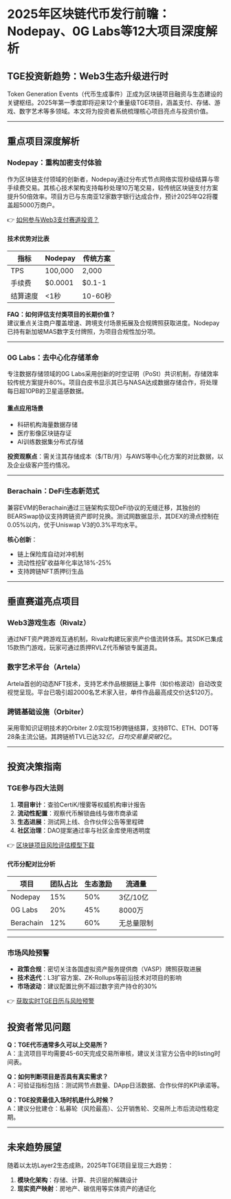 # 2025年区块链代币发行前瞻：Nodepay、0G Labs等12大项目深度解析

## TGE投资新趋势：Web3生态升级进行时

Token Generation Events（代币生成事件）正成为区块链项目融资与生态建设的关键枢纽。2025年第一季度即将迎来12个重量级TGE项目，涵盖支付、存储、游戏、数字艺术等多领域。本文将为投资者系统梳理核心项目亮点与投资价值。

---

## 重点项目深度解析

### Nodepay：重构加密支付体验
作为区块链支付领域的创新者，Nodepay通过分布式节点网络实现秒级结算与零手续费交易。其核心技术架构支持每秒处理10万笔交易，较传统区块链支付方案提升50倍效率。项目方已与东南亚12家数字银行达成合作，预计2025年Q2将覆盖超5000万商户。

👉 [如何参与Web3支付赛道投资？](https://bit.ly/okx_welcome)

#### 技术优势对比表
| 指标        | Nodepay  | 传统方案  |
|-------------|----------|-----------|
| TPS         | 100,000  | 2,000     |
| 手续费      | $0.0001  | $0.1-1    |
| 结算速度    | <1秒     | 10-60秒   |

**FAQ：如何评估支付类项目的长期价值？**  
建议重点关注商户覆盖增速、跨境支付场景拓展及合规牌照获取进度。Nodepay已持有新加坡MAS数字支付牌照，为项目合规性加分项。

---

### 0G Labs：去中心化存储革命
专注数据存储领域的0G Labs采用创新的时空证明（PoSt）共识机制，存储效率较传统方案提升80%。项目白皮书显示其已与NASA达成数据存储合作，将处理每日超10PB的卫星遥感数据。

#### 重点应用场景
- 科研机构海量数据存储
- 医疗影像区块链存证
- AI训练数据集分布式存储

**投资观察点**：需关注其存储成本（$/TB/月）与AWS等中心化方案的对比数据，以及企业级客户签约情况。

---

### Berachain：DeFi生态新范式
兼容EVM的Berachain通过三链架构实现DeFi协议的无缝迁移，其独创的BEARSwap协议支持跨链资产即时兑换。测试网数据显示，其DEX的滑点控制在0.05%以内，优于Uniswap V3的0.3%平均水平。

**核心创新**：  
- 链上保险库自动对冲机制  
- 流动性挖矿收益年化率达18%-25%  
- 支持跨链NFT质押衍生品

---

## 垂直赛道亮点项目

### Web3游戏生态（Rivalz）
通过NFT资产跨游戏互通机制，Rivalz构建玩家资产价值流转体系。其SDK已集成15款热门游戏，玩家可通过质押RVLZ代币解锁专属道具。

### 数字艺术平台（Artela）
Artela首创的动态NFT技术，支持艺术作品根据链上事件（如价格波动）自动改变视觉呈现。平台已吸引超2000名艺术家入驻，单件作品最高成交价达$120万。

### 跨链基础设施（Orbiter）
采用零知识证明技术的Orbiter 2.0实现15秒跨链结算，支持BTC、ETH、DOT等28条主流公链。其跨链桥TVL已达$32亿，日均交易量突破$2亿。

---

## 投资决策指南

### TGE参与四大法则
1. **项目审计**：查验CertiK/慢雾等权威机构审计报告
2. **流动性配置**：观察代币解锁曲线与做市商承诺
3. **生态进展**：测试网上线、合作伙伴公告等里程碑
4. **社区治理**：DAO提案通过率与社区金库使用透明度

👉 [区块链项目风险评估模型下载](https://bit.ly/okx_welcome)

#### 代币分配对比分析
| 项目       | 团队占比 | 生态激励 | 流通量  |
|------------|----------|----------|---------|
| Nodepay    | 15%      | 50%      | 3亿/10亿|
| 0G Labs    | 20%      | 45%      | 8000万  |
| Berachain  | 12%      | 60%      | 无总量限制|

---

### 市场风险预警
- **政策合规**：密切关注各国虚拟资产服务提供商（VASP）牌照获取进展
- **技术迭代**：L3扩容方案、ZK-Rollups等前沿技术对项目的影响
- **市场波动**：建议配置比例不超过数字资产持仓的30%

👉 [获取实时TGE日历与风险预警](https://bit.ly/okx_welcome)

## 投资者常见问题

**Q：TGE代币通常多久可以上交易所？**  
A：主流项目平均需要45-60天完成交易所审核，建议关注官方公告中的listing时间表。

**Q：如何判断项目是否具有真实需求？**  
A：可验证指标包括：测试网节点数量、DApp日活数据、合作伙伴的KPI承诺等。

**Q：TGE投资最佳入场时机是什么时候？**  
A：建议分批建仓：私募轮（风险最高）、公开销售轮、交易所上市后流动性稳定期。

---

## 未来趋势展望
随着以太坊Layer2生态成熟，2025年TGE项目呈现三大趋势：
1. **模块化架构**：存储、计算、共识层的解耦设计
2. **现实资产映射**：房地产、碳信用等实体资产的通证化